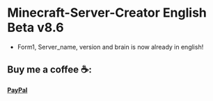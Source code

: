 # Minecraft-Server-Creator English Beta v8.6
 * Form1, Server_name, version and brain is now already in english!
## Buy me a coffee ☕:
**[PayPal](https://www.paypal.me/kapasifulop)**
